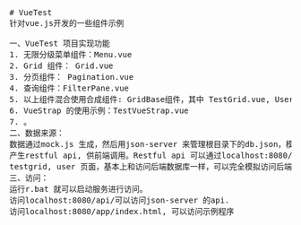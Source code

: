 <pre>
# VueTest
针对vue.js开发的一些组件示例

一、VueTest 项目实现功能
1. 无限分级菜单组件：Menu.vue
2. Grid 组件： Grid.vue
3. 分页组件： Pagination.vue
4. 查询组件：FilterPane.vue
5. 以上组件混合使用合成组件: GridBase组件，其中 TestGrid.vue, User.vue 使用GridBase组件来改写。
6. VueStrap 的使用示例：TestVueStrap.vue
7. 。
二、数据来源：
数据通过mock.js 生成，然后用json-server 来管理根目录下的db.json，模拟后端数据库，
产生restful api, 供前端调用。Restful api 可以通过localhost:8080/api/访问。所以现在看到的
testgrid, user 页面，基本上和访问后端数据库一样，可以完全模拟访问后端api。
三、访问：
运行r.bat 就可以启动服务进行访问。
访问localhost:8080/api/可以访问json-server 的api.
访问localhost:8080/app/index.html, 可以访问示例程序
</pre>
